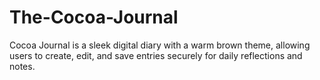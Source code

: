 # The-Cocoa-Journal
Cocoa Journal is a sleek digital diary with a warm brown theme, allowing users to create, edit, and save entries securely for daily reflections and notes.
